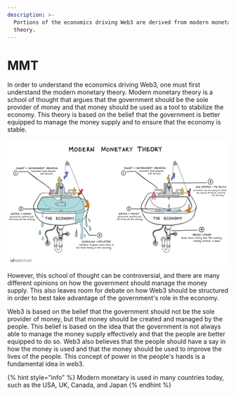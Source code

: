 ```yaml
---
description: >-
  Portions of the economics driving Web3 are derived from modern monetary
  theory.
---
```


# MMT

In order to understand the economics driving Web3, one must first understand the modern monetary theory. Modern monetary theory is a school of thought that argues that the government should be the sole provider of money and that money should be used as a tool to stabilize the economy. This theory is based on the belief that the government is better equipped to manage the money supply and to ensure that the economy is stable.

![Illustration: Rose Conlon/Marketplace](../../../../.gitbook/assets/image.png)

However, this school of thought can be controversial, and there are many different opinions on how the government should manage the money supply. This also leaves room for debate on how Web3 should be structured in order to best take advantage of the government's role in the economy.

Web3 is based on the belief that the government should not be the sole provider of money, but that money should be created and managed by the people. This belief is based on the idea that the government is not always able to manage the money supply effectively and that the people are better equipped to do so. Web3 also believes that the people should have a say in how the money is used and that the money should be used to improve the lives of the people. This concept of power in the people's hands is a fundamental idea in web3.&#x20;

{% hint style="info" %}
Modern monetary is used in many countries today, such as the USA, UK, Canada, and Japan
{% endhint %}
